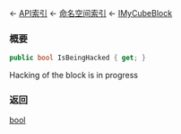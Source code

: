 ← [API索引](Api-Index) ← [命名空间索引](Namespace-Index) ← [IMyCubeBlock](VRage.Game.ModAPI.Ingame.IMyCubeBlock)

### 概要

```csharp
public bool IsBeingHacked { get; }
```

Hacking of the block is in progress

### 返回

[bool](https://docs.microsoft.com/en-us/dotnet/api/System.Boolean?view=netframework-4.6)

